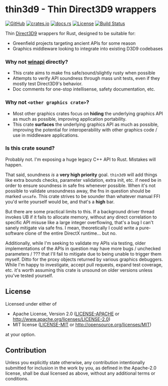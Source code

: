 # thin3d9 - **Thin** Direct**3D9** wrappers

[![GitHub](https://img.shields.io/github/stars/MaulingMonkey/thin3d9.svg?label=GitHub&style=social)](https://github.com/MaulingMonkey/thin3d9)
[![crates.io](https://img.shields.io/crates/v/thin3d9.svg)](https://crates.io/crates/thin3d9)
[![docs.rs](https://docs.rs/thin3d9/badge.svg)](https://docs.rs/thin3d9)
[![License](https://img.shields.io/crates/l/thin3d9.svg)](https://github.com/MaulingMonkey/thin3d9)
[![Build Status](https://github.com/MaulingMonkey/thin3d9/workflows/Rust/badge.svg)](https://github.com/MaulingMonkey/thin3d9/actions?query=workflow%3Arust)
<!-- [![dependency status](https://deps.rs/repo/github/MaulingMonkey/thin3d9/status.svg)](https://deps.rs/repo/github/MaulingMonkey/thin3d9) -->

Thin [Direct3D9] wrappers for Rust, designed to be suitable for:
*   Greenfield projects targeting ancient APIs for some reason
*   Graphics middleware looking to integrate into existing D3D9 codebases

### Why not [winapi] directly?

*   This crate aims to make fns safe/sound/slightly rusty when possible
*   Attempts to verify API soundness through mass unit tests, even if they mostly test Direct3D9's behavior.
*   Doc comments for one-stop intellisense, safety documentation, etc.

### Why not `<other graphics crate>`?

*   Most other graphics crates focus on **hiding** the underlying graphics API as much as possible, improving application portability.
*   This crate **surfaces** the underlying graphics API as much as possible, improving the potential for interoperability with other graphics code / use in middleware applications.

### Is this crate sound?

Probably not.  I'm exposing a huge legacy C++ API to Rust.  Mistakes will happen.

That said, soundness *is* a **very high priority** goal.  `thin3d9` will add things like extra bounds checks, parameter
validation, extra init, etc. if need be in order to ensure soundness in safe fns whenever possible.  When it's not
possible to validate unsoundness away, the fns in question should be marked `unsafe`.  This crate strives to be sounder
than whatever manual FFI you'd write yourself would be, and that's a **high** bar.

But there are some practical limits to this.  If a background driver thread invokes UB if it fails to allocate memory,
without any direct correlation to specific API misuse like a large integer overflowing, that's a bug I can't sanely
mitigate via safe fns.  I mean, theoretically I could write a pure-software clone of the entire DirectX runtime... but no.

Additionally, while I'm seeking to validate my APIs via testing, older implementations of the APIs in question may have
more bugs / unchecked parameters / ??? that I'll fail to mitigate due to being unable to trigger them myself.  Ditto for
the proxy objects returned by various graphics debuggers.  While I'm happy to investigate, accept pull requests, expand
test coverage, etc. it's worth assuming this crate is unsound on older versions unless you've tested yourself.



<h2 name="license">License</h2>

Licensed under either of

* Apache License, Version 2.0 ([LICENSE-APACHE](LICENSE-APACHE) or http://www.apache.org/licenses/LICENSE-2.0)
* MIT license ([LICENSE-MIT](LICENSE-MIT) or http://opensource.org/licenses/MIT)

at your option.



<h2 name="contribution">Contribution</h2>

Unless you explicitly state otherwise, any contribution intentionally submitted
for inclusion in the work by you, as defined in the Apache-2.0 license, shall be
dual licensed as above, without any additional terms or conditions.



<!-- references -->
[Direct3D9]:                https://docs.microsoft.com/en-us/windows/win32/api/d3d9/
[winapi]:                   http://docs.rs/winapi/0.3/

